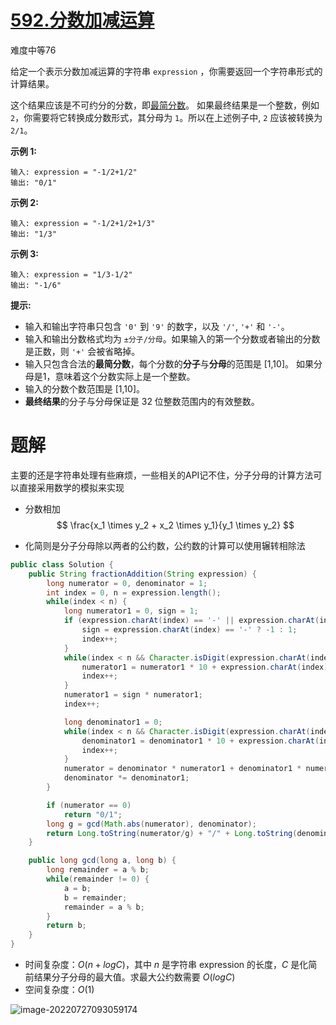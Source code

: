 # [592.分数加减运算](https://leetcode.cn/problems/fraction-addition-and-subtraction/)

难度中等76

给定一个表示分数加减运算的字符串 `expression` ，你需要返回一个字符串形式的计算结果。 

这个结果应该是不可约分的分数，即[最简分数](https://baike.baidu.com/item/最简分数)。 如果最终结果是一个整数，例如 `2`，你需要将它转换成分数形式，其分母为 `1`。所以在上述例子中, `2` 应该被转换为 `2/1`。

 

**示例 1:**

```
输入: expression = "-1/2+1/2"
输出: "0/1"
```

 **示例 2:**

```
输入: expression = "-1/2+1/2+1/3"
输出: "1/3"
```

**示例 3:**

```
输入: expression = "1/3-1/2"
输出: "-1/6"
```

 

**提示:**

- 输入和输出字符串只包含 `'0'` 到 `'9'` 的数字，以及 `'/'`, `'+'` 和 `'-'`。 
- 输入和输出分数格式均为 `±分子/分母`。如果输入的第一个分数或者输出的分数是正数，则 `'+'` 会被省略掉。
- 输入只包含合法的**最简分数**，每个分数的**分子**与**分母**的范围是 [1,10]。 如果分母是1，意味着这个分数实际上是一个整数。
- 输入的分数个数范围是 [1,10]。
- **最终结果**的分子与分母保证是 32 位整数范围内的有效整数。

# 题解

主要的还是字符串处理有些麻烦，一些相关的API记不住，分子分母的计算方法可以直接采用数学的模拟来实现

* 分数相加
  $$
  \frac{x_1 \times y_2 + x_2 \times y_1}{y_1 \times y_2}
  $$

* 化简则是分子分母除以两者的公约数，公约数的计算可以使用辗转相除法

```java
public class Solution {
    public String fractionAddition(String expression) {
        long numerator = 0, denominator = 1;
        int index = 0, n = expression.length();
        while(index < n) {
            long numerator1 = 0, sign = 1;
            if (expression.charAt(index) == '-' || expression.charAt(index) == '+') {
                sign = expression.charAt(index) == '-' ? -1 : 1;
                index++;
            }
            while(index < n && Character.isDigit(expression.charAt(index))) {
                numerator1 = numerator1 * 10 + expression.charAt(index) - '0';
                index++;
            }
            numerator1 = sign * numerator1;
            index++;

            long denominator1 = 0;
            while(index < n && Character.isDigit(expression.charAt(index))) {
                denominator1 = denominator1 * 10 + expression.charAt(index) - '0';
                index++;
            }
            numerator = denominator * numerator1 + denominator1 * numerator;
            denominator *= denominator1;
        }

        if (numerator == 0)
            return "0/1";
        long g = gcd(Math.abs(numerator), denominator);
        return Long.toString(numerator/g) + "/" + Long.toString(denominator/g);
    }

    public long gcd(long a, long b) {
        long remainder = a % b;
        while(remainder != 0) {
            a = b;
            b = remainder;
            remainder = a % b;
        }
        return b;
    }
}

```

* 时间复杂度：$O(n + logC)$，其中 $n$ 是字符串 expression 的长度，$C$ 是化简前结果分子分母的最大值。求最大公约数需要 $O(logC)$
* 空间复杂度：$O(1)$

![image-20220727093059174](https://madao33-static.oss-cn-hangzhou.aliyuncs.com/madao33blog/post/leetcode/image-20220727093059174.png)





